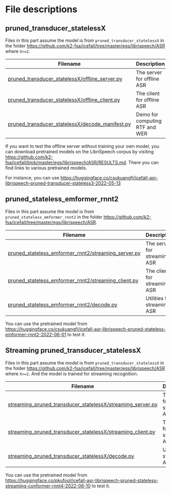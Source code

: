 # File descriptions

## pruned_transducer_statelessX

Files in this part assume the model is from `pruned_transducer_statelessX` in
the folder <https://github.com/k2-fsa/icefall/tree/master/egs/librispeech/ASR>
where `X>=2`.

| Filename | Description |
|----------|-------------|
| [pruned_transducer_statelessX/offline_server.py](./pruned_transducer_statelessX/offline_server.py) | The server for offline ASR |
| [pruned_transducer_statelessX/offline_client.py](./pruned_transducer_statelessX/offline_client.py) | The client for offline ASR |
| [pruned_transducer_statelessX/decode_manifest.py](./pruned_transducer_statelessX/decode_manifest.py) | Demo for computing RTF and WER|

If you want to test the offline server without training your own model, you
can download pretrained models on the LibriSpeech corpus by visiting
<https://github.com/k2-fsa/icefall/blob/master/egs/librispeech/ASR/RESULTS.md>.
There you can find links to various pretrained models.

For instance, you can use <https://huggingface.co/csukuangfj/icefall-asr-librispeech-pruned-transducer-stateless3-2022-05-13>

## pruned_stateless_emformer_rnnt2

Files in this part assume the model is from `pruned_stateless_emformer_rnnt2` in
the folder <https://github.com/k2-fsa/icefall/tree/master/egs/librispeech/ASR>.

| Filename | Description |
|----------|-------------|
| [pruned_stateless_emformer_rnnt2/streaming_server.py](./pruned_stateless_emformer_rnnt2/streaming_server.py) | The server for streaming ASR |
| [pruned_stateless_emformer_rnnt2/streaming_client.py](./pruned_stateless_emformer_rnnt2/streaming_client.py) | The client for streaming ASR |
| [pruned_stateless_emformer_rnnt2/decode.py](./pruned_stateless_emformer_rnnt2/decode.py) | Utilities for streaming ASR|

You can use the pretrained model from
<https://huggingface.co/csukuangfj/icefall-asr-librispeech-pruned-stateless-emformer-rnnt2-2022-06-01>
to test it.

## Streaming pruned_transducer_statelessX

Files in this part assume the model is from `pruned_transducer_statelessX` in
the folder <https://github.com/k2-fsa/icefall/tree/master/egs/librispeech/ASR>
where `X>=2`. And the model is trained for streaming recognition.

| Filename | Description |
|----------|-------------|
| [streaming_pruned_transducer_statelessX/streaming_server.py](./streaming_pruned_transducer_statelessX/streaming_server.py) | The server for streaming ASR |
| [streaming_pruned_transducer_statelessX/streaming_client.py](./streaming_pruned_transducer_statelessX/streaming_client.py) | The client for streaming ASR |
| [streaming_pruned_transducer_statelessX/decode.py](./streaming_pruned_transducer_statelessX/decode.py) | Utilities for streaming ASR|

You can use the pretrained model from
<https://huggingface.co/pkufool/icefall-asr-librispeech-pruned-stateless-streaming-conformer-rnnt4-2022-06-10>
to test it.
